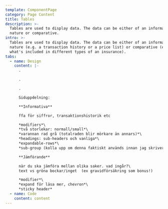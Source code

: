```yaml
---
template: ComponentPage
category: Page Content
title: Tables
description: >-
  Tables are used to display data. The data can be either of an informative
  nature or comparative.
intro: >-
  Tables are used to display data. The data can be either of an informative
  nature (e.g. a transaction history or a price list) or comparative (e.g.
  what's included in different types of an insurance).
tabs:
  - name: Design
    content: |-
      .

      .

      .

      Siduppdelning:

      **Informativa**

      ffa för siffror, transaktionshistorik etc

      *modifiers*\
      *två storlekar: normall/small*\
      *varannan rad grå (totalraden blir mörkare än annars)*\
      *headings: sub-headers och vanliga*\
      *expandable-rows*\
      *sub-group (kolla upp om denna faktiskt används innan jag skriver!)*

      **Jämförande**

      när du ska jämföra mellan olika saker. vad ingår?\
      text vs gröna bockar/inget  (ex gravidförsäkring som bonus!)

      *modifier*\
      *expand för läsa mer, chevron*\
      *sticky header*
  - name: Code
    content: content
---
```

